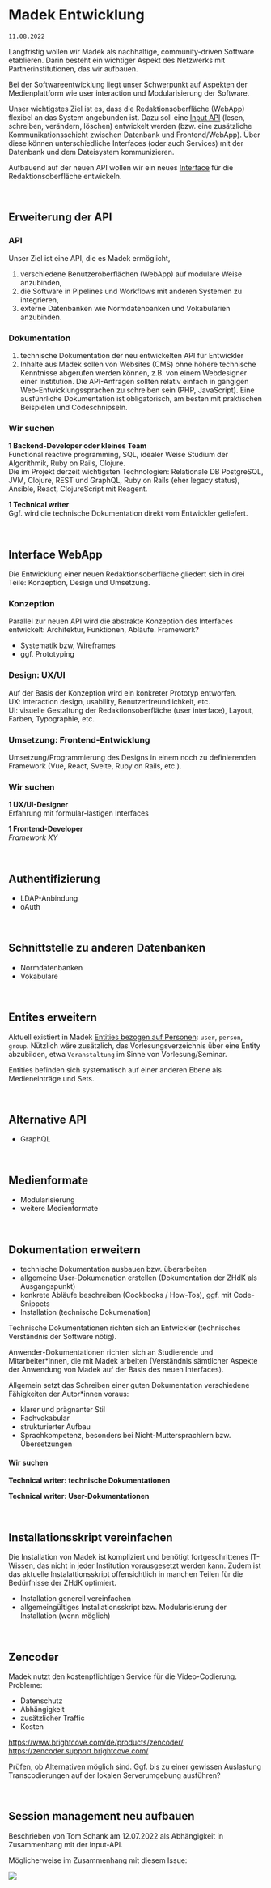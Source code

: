 # Madek Entwicklung

`11.08.2022`

Langfristig wollen wir Madek als nachhaltige, community-driven Software etablieren. Darin besteht ein wichtiger Aspekt des Netzwerks mit Partnerinstitutionen, das wir aufbauen.  

Bei der Softwareentwicklung liegt unser Schwerpunkt auf Aspekten der Medienplattform wie user interaction und Modularisierung der Software.  

Unser wichtigstes Ziel ist es, dass die Redaktionsoberfläche (WebApp) flexibel an das System angebunden ist. Dazu soll eine [Input API](#Erweiterung-der-API) (lesen, schreiben, verändern, löschen) entwickelt werden (bzw. eine zusätzliche Kommunikationsschicht zwischen Datenbank und Frontend/WebApp). Über diese können unterschiedliche Interfaces (oder auch Services) mit der Datenbank und dem Dateisystem kommunizieren.  

Aufbauend auf der neuen API wollen wir ein neues [Interface](#Interface-WebApp) für die Redaktionsoberfläche entwickeln.  

&nbsp; 

## Erweiterung der API

### API
Unser Ziel ist eine API, die es Madek ermöglicht,
1. verschiedene Benutzeroberflächen (WebApp) auf modulare Weise anzubinden,
2. die Software in Pipelines und Workflows mit anderen Systemen zu integrieren,
3. externe Datenbanken wie Normdatenbanken und Vokabularien anzubinden.

### Dokumentation
1. technische Dokumentation der neu entwickelten API für Entwickler
2. Inhalte aus Madek sollen von Websites (CMS) ohne höhere technische Kenntnisse abgerufen werden können, z.B. von einem Webdesigner einer Institution. Die API-Anfragen sollten relativ einfach in gängigen Web-Entwicklungssprachen zu schreiben sein (PHP, JavaScript). Eine ausführliche Dokumentation ist obligatorisch, am besten mit praktischen Beispielen und Codeschnipseln.

### Wir suchen
**1 Backend-Developer oder kleines Team**  
Functional reactive programming, SQL, idealer Weise Studium der Algorithmik, Ruby on Rails, Clojure.  
Die im Projekt derzeit wichtigsten Technologien: Relationale DB PostgreSQL, JVM, Clojure, REST und GraphQL, Ruby on Rails (eher legacy status), Ansible, React, ClojureScript mit Reagent.

**1 Technical writer**  
Ggf. wird die technische Dokumentation direkt vom Entwickler geliefert. 


&nbsp;

## Interface WebApp

Die Entwicklung einer neuen Redaktionsoberfläche gliedert sich in drei Teile: Konzeption, Design und Umsetzung.

### Konzeption
Parallel zur neuen API wird die abstrakte Konzeption des Interfaces entwickelt: Architektur, Funktionen, Abläufe. Framework?
- Systematik bzw, Wireframes
- ggf. Prototyping

### Design: UX/UI
Auf der Basis der Konzeption wird ein konkreter Prototyp entworfen.  
UX: interaction design, usability, Benutzerfreundlichkeit, etc.  
UI: visuelle Gestaltung der Redaktionsoberfläche (user interface), Layout, Farben, Typographie, etc.

### Umsetzung: Frontend-Entwicklung
Umsetzung/Programmierung des Designs in einem noch zu definierenden Framework (Vue, React, Svelte, Ruby on Rails, etc.).

### Wir suchen

**1 UX/UI-Designer**  
Erfahrung mit formular-lastigen Interfaces

**1 Frontend-Developer**  
*Framework XY*

&nbsp; 


## Authentifizierung
- LDAP-Anbindung
- oAuth

&nbsp;


## Schnittstelle zu anderen Datenbanken
- Normdatenbanken
- Vokabulare

&nbsp;


## Entites erweitern
Aktuell existiert in Madek [Entities bezogen auf Personen](https://madek.readthedocs.io/en/latest/architecture/): `user`, `person`, `group`. Nützlich wäre zusätzlich, das Vorlesungsverzeichnis über eine Entity abzubilden, etwa `Veranstaltung` im Sinne von Vorlesung/Seminar. 

Entities befinden sich systematisch auf einer anderen Ebene als Medieneinträge und Sets. 

&nbsp;


## Alternative API
- GraphQL

&nbsp;


## Medienformate
- Modularisierung
- weitere Medienformate

&nbsp;


## Dokumentation erweitern
- technische Dokumentation ausbauen bzw. überarbeiten
- allgemeine User-Dokumenation erstellen (Dokumentation der ZHdK als Ausgangspunkt)
- konkrete Abläufe beschreiben (Cookbooks / How-Tos), ggf. mit Code-Snippets
- Installation (technische Dokumenation)

Technische Dokumentationen richten sich an Entwickler (technisches Verständnis der Software nötig). 

Anwender-Dokumentationen richten sich an Studierende und Mitarbeiter\*innen, die mit Madek arbeiten (Verständnis sämtlicher Aspekte der Anwendung von Madek auf der Basis des neuen Interfaces). 

Allgemein setzt das Schreiben einer guten Dokumentation verschiedene Fähigkeiten der Autor*innen voraus:
- klarer und prägnanter Stil
- Fachvokabular
- strukturierter Aufbau
- Sprachkompetenz, besonders bei Nicht-Muttersprachlern bzw. Übersetzungen  

#### Wir suchen

**Technical writer: technische Dokumentationen**

**Technical writer: User-Dokumentationen**

&nbsp;


## Installationsskript vereinfachen
Die Installation von Madek ist kompliziert und benötigt fortgeschrittenes IT-Wissen, das nicht in jeder Institution vorausgesetzt werden kann. Zudem ist das aktuelle Instalattionsskript offensichtlich in manchen Teilen für die Bedürfnisse der ZHdK optimiert. 

- Installation generell vereinfachen
- allgemeingültiges Installationsskript bzw. Modularisierung der Installation (wenn möglich)

&nbsp;


## Zencoder
Madek nutzt den kostenpflichtigen Service für die Video-Codierung. Probleme:
- Datenschutz
- Abhängigkeit
- zusätzlicher Traffic
- Kosten

https://www.brightcove.com/de/products/zencoder/  
https://zencoder.support.brightcove.com/

Prüfen, ob Alternativen möglich sind. Ggf. bis zu einer gewissen Auslastung Transcodierungen auf der lokalen Serverumgebung ausführen?

&nbsp;


## Session management neu aufbauen
Beschrieben von Tom Schank am 12.07.2022 als Abhängigkeit in Zusammenhang mit der Input-API.

Möglicherweise im Zusammenhang mit diesem Issue:

![](img/session-error.jpg)
